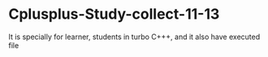 # Cplusplus-Study-collect-11-13
It is specially for learner, students in turbo C+++, and it also have executed file
